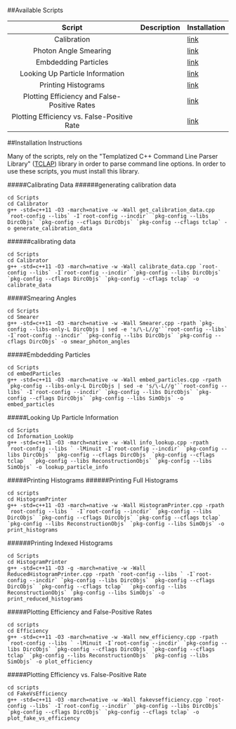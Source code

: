 ##Available Scripts

|Script| Description| Installation|
| :---: | :--- | :--- |
| Calibration | | [link][1] |
| Photon Angle Smearing | | [link][2] |
| Embdedding Particles | | [link][3] |
| Looking Up Particle Information | | [link][4] |
| Printing Histograms | | [link][5] |
| Plotting Efficiency and False-Positive Rates | | [link][6] |
| Plotting Efficiency vs. False-Positive Rate | | [link][7] |


##Installation Instructions

Many of the scripts, rely on the "Templatized C++ Command Line Parser Library" ([TCLAP](http://tclap.sourceforge.net/)) library in order to parse command line options. In order to use these scripts, you must install this library.

#####Calibrating Data
######generating calibration data
```
cd Scripts
cd Calibrator
g++ -std=c++11 -O3 -march=native -w -Wall get_calibration_data.cpp `root-config --libs` -I`root-config --incdir` `pkg-config --libs DircObjs` `pkg-config --cflags DircObjs` `pkg-config --cflags tclap` -o generate_calibration_data
```
######calibrating data
```
cd Scripts
cd Calibrator
g++ -std=c++11 -O3 -march=native -w -Wall calibrate_data.cpp `root-config --libs` -I`root-config --incdir` `pkg-config --libs DircObjs` `pkg-config --cflags DircObjs` `pkg-config --cflags tclap` -o calibrate_data
```
#####Smearing Angles
```
cd Scripts
cd Smearer
g++ -std=c++11 -O3 -march=native -w -Wall Smearer.cpp -rpath `pkg-config --libs-only-L DircObjs | sed -e 's/\-L//g'``root-config --libs` -I`root-config --incdir` `pkg-config --libs DircObjs` `pkg-config --cflags DircObjs` -o smear_photon_angles
```

#####Embdedding Particles
```
cd Scripts
cd embedParticles
g++ -std=c++11 -O3 -march=native -w -Wall embed_particles.cpp -rpath `pkg-config --libs-only-L DircObjs | sed -e 's/\-L//g'``root-config --libs` -I`root-config --incdir` `pkg-config --libs DircObjs` `pkg-config --cflags DircObjs` `pkg-config --libs SimObjs` -o embed_particles
```
#####Looking Up Particle Information
```
cd Scripts
cd Information_LookUp
g++ -std=c++11 -O3 -march=native -w -Wall info_lookup.cpp -rpath `root-config --libs ` -lMinuit -I`root-config --incdir` `pkg-config --libs DircObjs` `pkg-config --cflags DircObjs` `pkg-config --cflags tclap`  `pkg-config --libs ReconstructionObjs` `pkg-config --libs SimObjs` -o lookup_particle_info
```

#####Printing Histograms
######Printing Full Histograms
```
cd scripts
cd HistogramPrinter
g++ -std=c++11 -O3 -march=native -w -Wall HistogramPrinter.cpp -rpath `root-config --libs ` -I`root-config --incdir` `pkg-config --libs DircObjs` `pkg-config --cflags DircObjs` `pkg-config --cflags tclap`  `pkg-config --libs ReconstructionObjs` `pkg-config --libs SimObjs` -o print_histograms
```
######Printing Indexed Histograms
```
cd Scripts
cd HistogramPrinter
g++ -std=c++11 -O3 -g -march=native -w -Wall ReducedHistogramPrinter.cpp -rpath `root-config --libs ` -I`root-config --incdir` `pkg-config --libs DircObjs` `pkg-config --cflags DircObjs` `pkg-config --cflags tclap`  `pkg-config --libs ReconstructionObjs` `pkg-config --libs SimObjs` -o print_reduced_histograms
```
#####Plotting Efficiency and False-Positive Rates
```
cd scripts
cd Efficiency
g++ -std=c++11 -O3 -march=native -w -Wall new_efficiency.cpp -rpath `root-config --libs ` -lMinuit -I`root-config --incdir` `pkg-config --libs DircObjs` `pkg-config --cflags DircObjs` `pkg-config --cflags tclap` `pkg-config --libs ReconstructionObjs` `pkg-config --libs SimObjs` -o plot_efficiency
```
#####Plotting Efficiency vs. False-Positive Rate
```
cd scripts
cd FakeVsEfficiency
g++ -std=c++11 -O3 -march=native -w -Wall fakevsefficiency.cpp `root-config --libs` -I`root-config --incdir` `pkg-config --libs DircObjs` `pkg-config --cflags DircObjs` `pkg-config --cflags tclap` -o plot_fake_vs_efficiency
```

[1]:https://github.com/wcarvalho/dirc-detector/tree/master/scripts#Calibrating-Data
[2]:https://github.com/wcarvalho/dirc-detector/tree/master/scripts#Smearing-Angles
[3]:https://github.com/wcarvalho/dirc-detector/tree/master/scripts#Embdedding-Particles
[4]:https://github.com/wcarvalho/dirc-detector/tree/master/scripts#Looking-Up-Particle-Information
[5]:https://github.com/wcarvalho/dirc-detector/tree/master/scripts#Printing-Histograms
[6]:https://github.com/wcarvalho/dirc-detector/tree/master/scripts#Plotting-Efficiency-and-False-Positive-Rates
[7]:https://github.com/wcarvalho/dirc-detector/tree/master/scripts#Plotting-Efficiency-vs.-False-Positive-Rate